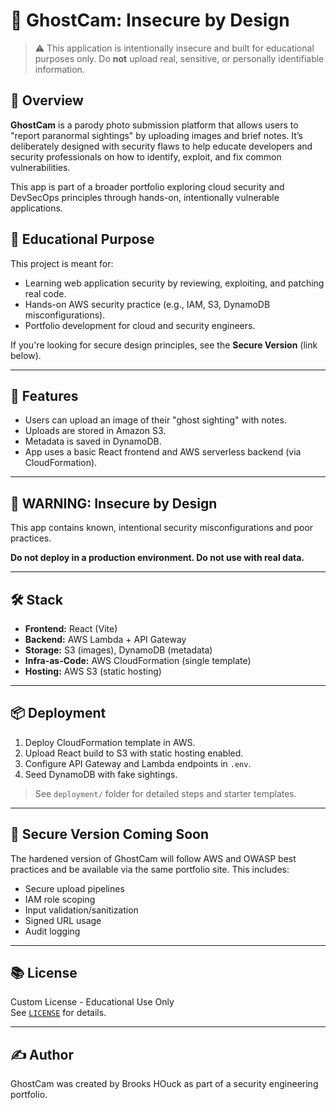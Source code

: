 # 👻 GhostCam: Insecure by Design

> ⚠️ This application is intentionally insecure and built for educational purposes only. Do **not** upload real, sensitive, or personally identifiable information.

## 📸 Overview

**GhostCam** is a parody photo submission platform that allows users to "report paranormal sightings" by uploading images and brief notes. It’s deliberately designed with security flaws to help educate developers and security professionals on how to identify, exploit, and fix common vulnerabilities.

This app is part of a broader portfolio exploring cloud security and DevSecOps principles through hands-on, intentionally vulnerable applications.

## 🎯 Educational Purpose

This project is meant for:

- Learning web application security by reviewing, exploiting, and patching real code.
- Hands-on AWS security practice (e.g., IAM, S3, DynamoDB misconfigurations).
- Portfolio development for cloud and security engineers.

If you're looking for secure design principles, see the **Secure Version** (link below).

---

## 📁 Features

- Users can upload an image of their "ghost sighting" with notes.
- Uploads are stored in Amazon S3.
- Metadata is saved in DynamoDB.
- App uses a basic React frontend and AWS serverless backend (via CloudFormation).

---

## 🚧 WARNING: Insecure by Design

This app contains known, intentional security misconfigurations and poor practices.

**Do not deploy in a production environment. Do not use with real data.**

---


## 🛠️ Stack

- **Frontend:** React (Vite)
- **Backend:** AWS Lambda + API Gateway
- **Storage:** S3 (images), DynamoDB (metadata)
- **Infra-as-Code:** AWS CloudFormation (single template)
- **Hosting:** AWS S3 (static hosting)

---

## 📦 Deployment

1. Deploy CloudFormation template in AWS.
2. Upload React build to S3 with static hosting enabled.
3. Configure API Gateway and Lambda endpoints in `.env`.
4. Seed DynamoDB with fake sightings.

> See `deployment/` folder for detailed steps and starter templates.

---

## 🔐 Secure Version Coming Soon

The hardened version of GhostCam will follow AWS and OWASP best practices and be available via the same portfolio site. This includes:

- Secure upload pipelines
- IAM role scoping
- Input validation/sanitization
- Signed URL usage
- Audit logging

---

## 📚 License

Custom License - Educational Use Only  
See [`LICENSE`](./LICENSE) for details.

---

## ✍️ Author

GhostCam was created by Brooks HOuck as part of a security engineering portfolio.  
